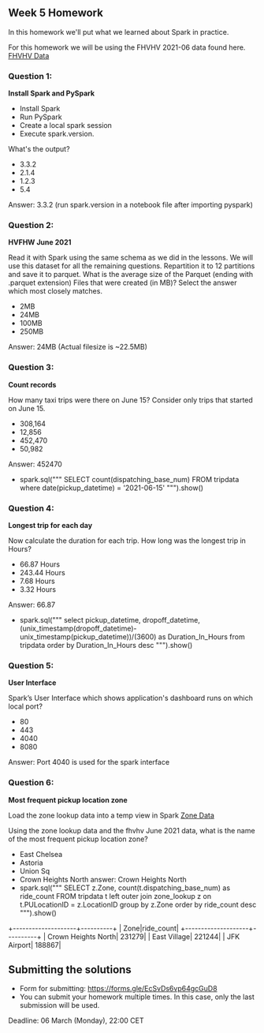 ## Week 5 Homework 

In this homework we'll put what we learned about Spark in practice.

For this homework we will be using the FHVHV 2021-06 data found here. [FHVHV Data](https://github.com/DataTalksClub/nyc-tlc-data/releases/download/fhvhv/fhvhv_tripdata_2021-06.csv.gz )


### Question 1: 

**Install Spark and PySpark** 

- Install Spark
- Run PySpark
- Create a local spark session
- Execute spark.version.

What's the output?
- 3.3.2
- 2.1.4
- 1.2.3
- 5.4

Answer: 3.3.2 (run spark.version in a notebook file after importing pyspark)

### Question 2: 

**HVFHW June 2021**

Read it with Spark using the same schema as we did in the lessons.
We will use this dataset for all the remaining questions.
Repartition it to 12 partitions and save it to parquet.
What is the average size of the Parquet (ending with .parquet extension) Files that were created (in MB)? Select the answer which most closely matches.


- 2MB
- 24MB
- 100MB
- 250MB

Answer: 24MB (Actual filesize is ~22.5MB)

### Question 3: 

**Count records**  

How many taxi trips were there on June 15?
Consider only trips that started on June 15.

- 308,164
- 12,856
- 452,470
- 50,982

Answer: 452470
- spark.sql("""
SELECT count(dispatching_base_num) FROM tripdata
where date(pickup_datetime) = '2021-06-15'
""").show()


### Question 4: 

**Longest trip for each day**  

Now calculate the duration for each trip.
How long was the longest trip in Hours?

- 66.87 Hours
- 243.44 Hours
- 7.68 Hours
- 3.32 Hours

Answer: 66.87
- spark.sql("""
select pickup_datetime, dropoff_datetime, 
(unix_timestamp(dropoff_datetime)-unix_timestamp(pickup_datetime))/(3600) as Duration_In_Hours 
from tripdata
order by Duration_In_Hours  desc
""").show()

### Question 5: 

**User Interface**

 Spark’s User Interface which shows application's dashboard runs on which local port?

- 80
- 443
- 4040
- 8080

Answer: Port 4040 is used for the spark interface


### Question 6: 

**Most frequent pickup location zone**

Load the zone lookup data into a temp view in Spark
[Zone Data](https://github.com/DataTalksClub/nyc-tlc-data/releases/download/misc/taxi_zone_lookup.csv)

Using the zone lookup data and the fhvhv June 2021 data, what is the name of the most frequent pickup location zone?

- East Chelsea
- Astoria
- Union Sq
- Crown Heights North
answer: Crown Heights North
- spark.sql("""
SELECT z.Zone, count(t.dispatching_base_num)  as ride_count 
FROM tripdata t
left outer join zone_lookup z 
on t.PULocationID = z.LocationID
group by z.Zone
order by ride_count desc
""").show()

+--------------------+----------+
|                Zone|ride_count|
+--------------------+----------+
| Crown Heights North|    231279|
|        East Village|    221244|
|         JFK Airport|    188867|




## Submitting the solutions

* Form for submitting: https://forms.gle/EcSvDs6vp64gcGuD8
* You can submit your homework multiple times. In this case, only the last submission will be used. 

Deadline: 06 March (Monday), 22:00 CET